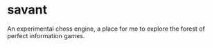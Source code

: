 # savant

An experimental chess engine, a place for me to explore the forest of perfect
information games.
